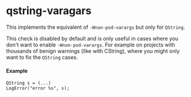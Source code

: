 # qstring-varagars

This implements the equivalent of `-Wnon-pod-varargs` but only for `QString`.

This check is disabled by default and is only useful in cases where you don't want
to enable `-Wnon-pod-varargs`. For example on projects with thousands of benign warnings
(like with CString), where you might only want to fix the `QString` cases.

#### Example
    QString s = (...)
    LogError("error %s", s);


